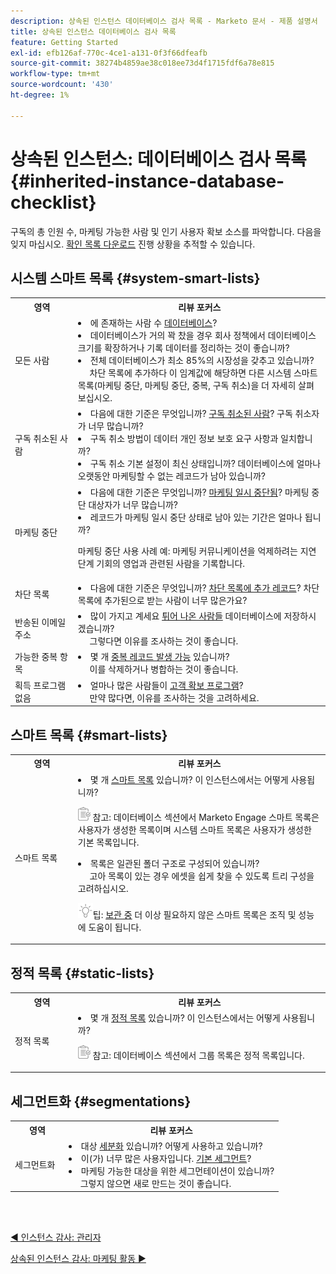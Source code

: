 ```yaml
---
description: 상속된 인스턴스 데이터베이스 검사 목록 - Marketo 문서 - 제품 설명서
title: 상속된 인스턴스 데이터베이스 검사 목록
feature: Getting Started
exl-id: efb126af-770c-4ce1-a131-0f3f66dfeafb
source-git-commit: 38274b4859ae38c018ee73d4f1715fdf6a78e815
workflow-type: tm+mt
source-wordcount: '430'
ht-degree: 1%

---
```


# 상속된 인스턴스: 데이터베이스 검사 목록 {#inherited-instance-database-checklist}

구독의 총 인원 수, 마케팅 가능한 사람 및 인기 사용자 확보 소스를 파악합니다. 다음을 잊지 마십시오. [확인 목록 다운로드](/help/marketo/getting-started/inheriting-a-marketo-engage-instance/assets/adobe-marketo-engage-inherited-instance-admin-checklist.xlsx) 진행 상황을 추적할 수 있습니다.

## 시스템 스마트 목록 {#system-smart-lists}

<table style="table-layout:auto"> 
 <tbody> 
  <tr> 
   <th style="width:20%">영역</th> 
   <th>리뷰 포커스</th>
  </tr> 
  <tr> 
   <td>모든 사람</td> 
   <td><li>에 존재하는 사람 수 <a href="/help/marketo/product-docs/core-marketo-concepts/smart-lists-and-static-lists/managing-people-in-smart-lists/database-dashboard.md" target="_blank">데이터베이스</a>?</li>
<li>데이터베이스가 거의 꽉 찼을 경우 회사 정책에서 데이터베이스 크기를 확장하거나 기록 데이터를 정리하는 것이 좋습니까?</li>
<li>전체 데이터베이스가 최소 85%의 시장성을 갖추고 있습니까? 
<br/>     차단 목록에 추가하다 이 임계값에 해당하면 다른 시스템 스마트 목록(마케팅 중단, 마케팅 중단, 중복, 구독 취소)을 더 자세히 살펴보십시오.</li></td>
  </tr>
  <tr> 
   <td>구독 취소된 사람</td> 
   <td><li>다음에 대한 기준은 무엇입니까? <a href="/help/marketo/product-docs/email-marketing/deliverability/understanding-unsubscribe.md#marketing-suspended" target="_blank">구독 취소된 사람</a>? 구독 취소자가 너무 많습니까?</li>
<li>구독 취소 방법이 데이터 개인 정보 보호 요구 사항과 일치합니까?</li>
<li>구독 취소 기본 설정이 최신 상태입니까? 데이터베이스에 얼마나 오랫동안 마케팅할 수 없는 레코드가 남아 있습니까?</li></td>
  </tr>
  <tr> 
   <td>마케팅 중단</td> 
   <td><li>다음에 대한 기준은 무엇입니까? <a href="/help/marketo/product-docs/email-marketing/deliverability/durable-unsubscribe.md#marketing-suspended" target="_blank">마케팅 일시 중단됨</a>? 마케팅 중단 대상자가 너무 많습니까?</li>
<li>레코드가 마케팅 일시 중단 상태로 남아 있는 기간은 얼마나 됩니까?</li>
<p>마케팅 중단 사용 사례 예: 마케팅 커뮤니케이션을 억제하려는 지연 단계 기회의 영업과 관련된 사람을 기록합니다.</td>
  </tr>
   <tr> 
   <td>차단 목록</td> 
   <td><li>다음에 대한 기준은 무엇입니까? <a href="/help/marketo/product-docs/core-marketo-concepts/smart-lists-and-static-lists/managing-people-in-smart-lists/add-person-to-blocklist.md" target="_blank">차단 목록에 추가 레코드</a>? 차단 목록에 추가된으로 받는 사람이 너무 많은가요?</li></td>
  </tr>
  <tr> 
   <td>반송된 이메일 주소</td> 
   <td><li>많이 가지고 계세요 <a href="/help/marketo/product-docs/email-marketing/deliverability/hard-and-soft-bounces-in-email.md" target="_blank">튀어 나온 사람들</a> 데이터베이스에 저장하시겠습니까?
   <br/>     그렇다면 이유를 조사하는 것이 좋습니다.</li></td></li></td>
  </tr>
  <tr> 
   <td>가능한 중복 항목</td> 
   <td><li>몇 개 <a href="/help/marketo/product-docs/core-marketo-concepts/smart-lists-and-static-lists/managing-people-in-smart-lists/find-and-merge-duplicate-people.md" target="_blank">중복 레코드 발생 가능</a> 있습니까?
   <br/>     이를 삭제하거나 병합하는 것이 좋습니다.</li></td>
  </tr>
   <tr> 
   <td>획득 프로그램 없음</td> 
   <td><li>얼마나 많은 사람들이 <a href="/help/marketo/product-docs/core-marketo-concepts/programs/creating-programs/understanding-program-membership.md#acquisition-program" target="_blank">고객 확보 프로그램</a>?
   <br/>     만약 많다면, 이유를 조사하는 것을 고려하세요.</li></td>
  </tr>
 </tbody> 
</table>

## 스마트 목록 {#smart-lists}

<table style="table-layout:auto"> 
 <tbody> 
  <tr> 
   <th style="width:20%">영역</th> 
   <th>리뷰 포커스</th>
  </tr> 
  <tr> 
   <td>스마트 목록</td> 
   <td><li>몇 개 <a href="/help/marketo/product-docs/core-marketo-concepts/smart-lists-and-static-lists/understanding-smart-lists.md" target="_blank">스마트 목록</a> 있습니까? 이 인스턴스에서는 어떻게 사용됩니까?</li>
   <p><img src="assets/note-icon.png" alt="메모 아이콘"> 참고: 데이터베이스 섹션에서 Marketo Engage 스마트 목록은 사용자가 생성한 목록이며 시스템 스마트 목록은 사용자가 생성한 기본 목록입니다.
<li>목록은 일관된 폴더 구조로 구성되어 있습니까? 
<br/>     고아 목록이 있는 경우 에셋을 쉽게 찾을 수 있도록 트리 구성을 고려하십시오.</li>
<p><img src="assets/tip-icon.png" alt="팁 아이콘">팁: <a href="/help/marketo/product-docs/core-marketo-concepts/miscellaneous/understanding-folders.md#archive-a-folder" target="_blank">보관 중</a> 더 이상 필요하지 않은 스마트 목록은 조직 및 성능에 도움이 됩니다.</td>
  </tr>
 </tbody> 
</table>

## 정적 목록 {#static-lists}

<table style="table-layout:auto"> 
 <tbody> 
  <tr> 
   <th style="width:20%">영역</th> 
   <th>리뷰 포커스</th>
  </tr> 
  <tr> 
   <td>정적 목록</td> 
   <td><li>몇 개 <a href="/help/marketo/product-docs/core-marketo-concepts/smart-lists-and-static-lists/static-lists/understanding-static-lists.md" target="_blank">정적 목록</a> 있습니까? 이 인스턴스에서는 어떻게 사용됩니까?</li>
   <p><img src="assets/note-icon.png" alt="메모 아이콘"> 참고: 데이터베이스 섹션에서 그룹 목록은 정적 목록입니다.</td>
  </tr>
 </tbody> 
</table>

## 세그먼트화 {#segmentations}

<table style="table-layout:auto"> 
 <tbody> 
  <tr> 
   <th style="width:20%">영역</th> 
   <th>리뷰 포커스</th>
  </tr> 
  <tr> 
   <td>세그먼트화</td> 
   <td><li>대상 <a href="/help/marketo/product-docs/personalization/segmentation-and-snippets/segmentation/create-a-segmentation.md" target="_blank">세분화</a> 있습니까? 어떻게 사용하고 있습니까?</li>
<li>이(가) 너무 많은 사용자입니다. <a href="/help/marketo/product-docs/personalization/segmentation-and-snippets/segmentation/segmentation-order-priority.md" target="_blank">기본 세그먼트</a>?</li>
<li>마케팅 가능한 대상을 위한 세그먼테이션이 있습니까? 
<br/>     그렇지 않으면 새로 만드는 것이 좋습니다.</li></td>
  </tr>
 </tbody> 
</table>

<br> 

[◄ 인스턴스 감사: 관리자](/help/marketo/getting-started/inheriting-a-marketo-engage-instance/admin-section-checklist.md)

[상속된 인스턴스 감사: 마케팅 활동 ►](/help/marketo/getting-started/inheriting-a-marketo-engage-instance/marketing-activities-checklist.md)
